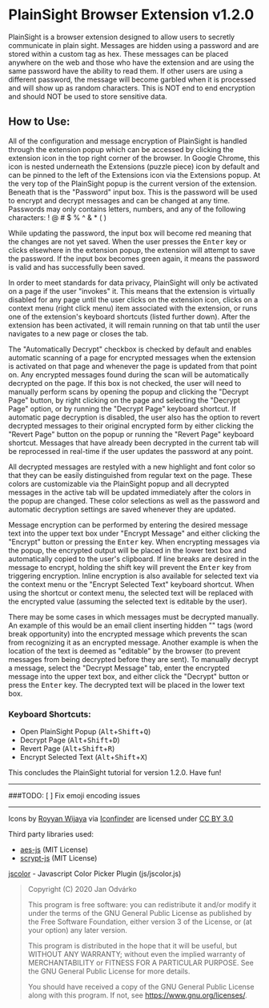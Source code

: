 # PlainSight Browser Extension v1.2.0

PlainSight is a browser extension designed to allow users to secretly communicate in plain sight. Messages are hidden using a password and are stored within a custom tag as hex. These messages can be placed anywhere on the web and those who have the extension and are using the same password have the ability to read them. If other users are using a different password, the message will become garbled when it is processed and will show up as random characters. This is NOT end to end encryption and should NOT be used to store sensitive data.

## How to Use:

All of the configuration and message encryption of PlainSight is handled through the extension popup which can be accessed by clicking the extension icon in the top right corner of the browser. In Google Chrome, this icon is nested underneath the Extensions (puzzle piece) icon by default and can be pinned to the left of the Extensions icon via the Extensions popup. At the very top of the PlainSight popup is the current version of the extension. Beneath that is the "Password" input box. This is the password will be used to encrypt and decrypt messages and can be changed at any time. Passwords may only contains letters, numbers, and any of the following characters: ! @ # $ % ^ & * ( )

While updating the password, the input box will become red meaning that the changes are not yet saved. When the user presses the <kbd>Enter</kbd> key or clicks elsewhere in the extension popup, the extension will attempt to save the password. If the input box becomes green again, it means the password is valid and has successfully been saved.

In order to meet standards for data privacy, PlainSight will only be activated on a page if the user "invokes" it. This means that the extension is virtually disabled for any page until the user clicks on the extension icon, clicks on a context menu (right click menu) item associated with the extension, or runs one of the extension's keyboard shortcuts (listed further down). After the extension has been activated, it will remain running on that tab until the user navigates to a new page or closes the tab.

The "Automatically Decrypt" checkbox is checked by default and enables automatic scanning of a page for encrypted messages when the extension is activated on that page and whenever the page is updated from that point on. Any encrypted messages found during the scan will be automatically decrypted on the page. If this box is not checked, the user will need to manually perform scans by opening the popup and clicking the "Decrypt Page" button, by right clicking on the page and selecting the "Decrypt Page" option, or by running the "Decrypt Page" keyboard shortcut. If automatic page decryption is disabled, the user also has the option to revert decrypted messages to their original encrypted form by either clicking the "Revert Page" button on the popup or running the "Revert Page" keyboard shortcut. Messages that have already been decrypted in the current tab will be reprocessed in real-time if the user updates the password at any point.

All decrypted messages are restyled with a new highlight and font color so that they can be easily distinguished from regular text on the page. These colors are customizable via the PlainSight popup and all decrypted messages in the active tab will be updated immediately after the colors in the popup are changed. These color selections as well as the password and automatic decryption settings are saved whenever they are updated.

Message encryption can be performed by entering the desired message text into the upper text box under "Encrypt Message" and either clicking the "Encrypt" button or pressing the <kbd>Enter</kbd> key. When encrypting messages via the popup, the encrypted output will be placed in the lower text box and automatically copied to the user's clipboard. If line breaks are desired in the message to encrypt, holding the shift key will prevent the <kbd>Enter</kbd> key from triggering encryption. Inline encryption is also available for selected text via the context menu or the "Encrypt Selected Text" keyboard shortcut. When using the shortcut or context menu, the selected text will be replaced with the encrypted value (assuming the selected text is editable by the user).

There may be some cases in which messages must be decrypted manually. An example of this would be an email client inserting hidden "<wbr>" tags (word break opportunity) into the encrypted message which prevents the scan from recognizing it as an encrypted message. Another example is when the location of the text is deemed as "editable" by the browser (to prevent messages from being decrypted before they are sent). To manually decrypt a message, select the "Decrypt Message" tab, enter the encrypted message into the upper text box, and either click the "Decrypt" button or press the <kbd>Enter</kbd> key. The decrypted text will be placed in the lower text box.

### Keyboard Shortcuts:
* Open PlainSight Popup (<kbd>Alt</kbd>+<kbd>Shift</kbd>+<kbd>Q</kbd>)
* Decrypt Page (<kbd>Alt</kbd>+<kbd>Shift</kbd>+<kbd>D</kbd>)
* Revert Page (<kbd>Alt</kbd>+<kbd>Shift</kbd>+<kbd>R</kbd>)
* Encrypt Selected Text (<kbd>Alt</kbd>+<kbd>Shift</kbd>+<kbd>X</kbd>)

This concludes the PlainSight tutorial for version 1.2.0. Have fun!

---
###TODO:
[ ] Fix emoji encoding issues

---

Icons by [Royyan Wijaya](https://www.iconfinder.com/royyanwijaya) via [Iconfinder](https://www.iconfinder.com) are licensed under [CC BY 3.0](https://creativecommons.org/licenses/by/3.0/)

Third party libraries used:
* [aes-js](https://github.com/ricmoo/aes-js) (MIT License)
* [scrypt-js](https://github.com/ricmoo/scrypt-js) (MIT License)

[jscolor](https://jscolor.com/) - Javascript Color Picker Plugin (js/jscolor.js)
> Copyright (C) 2020 Jan Odvárko
> 
> This program is free software: you can redistribute it and/or modify
> it under the terms of the GNU General Public License as published by
> the Free Software Foundation, either version 3 of the License, or
> (at your option) any later version.
> 
> This program is distributed in the hope that it will be useful,
> but WITHOUT ANY WARRANTY; without even the implied warranty of
> MERCHANTABILITY or FITNESS FOR A PARTICULAR PURPOSE.  See the
> GNU General Public License for more details.
> 
> You should have received a copy of the GNU General Public License
> along with this program. If not, see <https://www.gnu.org/licenses/>.